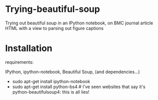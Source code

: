 Trying-beautiful-soup
=====================

Trying out beautiful soup in an IPython notebook, on BMC journal article HTML with a view to parsing out figure captions

# Installation

requirements:

IPython, ipython-notebook, Beautiful Soup, (and dependencies...)

* sudo apt-get install ipython-notebook
* sudo apt-get install python-bs4  # I've seen websites that say it's python-beautifulsoup4: this is all lies!

